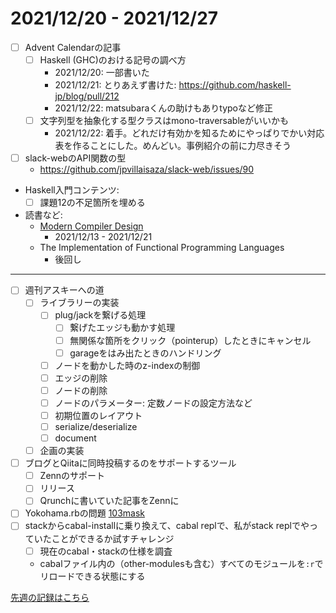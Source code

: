 # 2021/12/20 - 2021/12/27

- [ ] Advent Calendarの記事
    - [ ] Haskell (GHC)のおける記号の調べ方
        - 2021/12/20: 一部書いた
        - 2021/12/21: とりあえず書けた: <https://github.com/haskell-jp/blog/pull/212>
        - 2021/12/22: matsubaraくんの助けもありtypoなど修正
    - [ ] 文字列型を抽象化する型クラスはmono-traversableがいいかも
        - 2021/12/22: 着手。どれだけ有効かを知るためにやっぱりでかい対応表を作ることにした。めんどい。事例紹介の前に力尽きそう
- [ ] slack-webのAPI関数の型
    - <https://github.com/jpvillaisaza/slack-web/issues/90>
- Haskell入門コンテンツ:
    - [ ] 課題12の不足箇所を埋める
- 読書など:
    - [Modern Compiler Design](https://www.springer.com/jp/book/9781461446989)
        - 2021/12/13 - 2021/12/21
    - The Implementation of Functional Programming Languages
        - 後回し

------

- [ ] 週刊アスキーへの道
    - [ ] ライブラリーの実装
        - [ ] plug/jackを繋げる処理
            - [ ] 繋げたエッジも動かす処理
            - [ ] 無関係な箇所をクリック（pointerup）したときにキャンセル
            - [ ] garageをはみ出たときのハンドリング
        - [ ] ノードを動かした時のz-indexの制御
        - [ ] エッジの削除
        - [ ] ノードの削除
        - [ ] ノードのパラメーター: 定数ノードの設定方法など
        - [ ] 初期位置のレイアウト
        - [ ] serialize/deserialize
        - [ ] document
    - [ ] 企画の実装
- [ ] ブログとQiitaに同時投稿するのをサポートするツール
    - [ ] Zennのサポート
    - [ ] リリース
    - [ ] Qrunchに書いていた記事をZennに
- [ ] Yokohama.rbの問題 [103mask](http://nabetani.sakura.ne.jp/yokohamarb/103mask/)
- [ ] stackからcabal-installに乗り換えて、cabal replで、私がstack replでやっていたことができるか試すチャレンジ
    - [ ] 現在のcabal・stackの仕様を調査
    - cabalファイル内の（other-modulesも含む）すべてのモジュールを`:r`でリロードできる状態にする

[先週の記録はこちら](https://github.com/igrep/daily-commits/blob/243f15788a99a8e00efeba8f2c0eb496cca502c6/yesterday.md)

